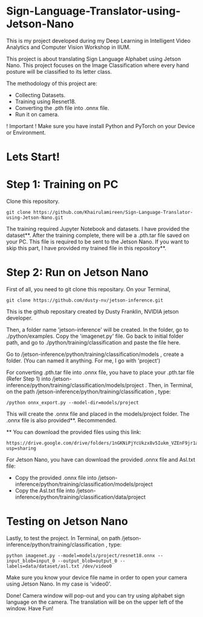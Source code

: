 # Sign-Language-Translator-using-Jetson-Nano


This is my project developed during my Deep Learning in Intelligent Video Analytics and Computer Vision Workshop in IIUM.

This project is about translating Sign Language Alphabet using Jetson Nano.
This project focuses on the Image Classification where every hand posture will be classified to its letter class.

The methodology of this project are:
- Collecting Datasets.
- Training using Resnet18.
- Converting the .pth file into .onnx file.
- Run it on camera.

! Important !
Make sure you have install Python and PyTorch on your Device or Environment.

# Lets Start!
# Step 1: Training on PC
Clone this repository.
```
git clone https://github.com/Khairulamireen/Sign-Language-Translator-using-Jetson-Nano.git
```
The training required Jupyter Notebook and datasets. I have provided the dataset**. After the training complete, there will be a .pth.tar file saved on your PC. This file is required to be sent to the Jetson Nano. 
If you want to skip this part, I have provided my trained file in this repository**.

# Step 2: Run on Jetson Nano
First of all, you need to git clone this repositary. On your Terminal,
```
git clone https://github.com/dusty-nv/jetson-inference.git
```
This is the github repositary created by Dusty Franklin, NVIDIA jetson developer. 

Then, a folder name 'jetson-inference' will be created. In the folder, go to ./python/examples.
Copy the 'imagenet.py' file.
Go back to initial folder path, and go to ./python/training/classification and paste the file here.

Go to /jetson-inference/python/training/classification/models , create a folder. (You can named it anything. For me, I go with 'project')

For converting .pth.tar file into .onnx file, you have to place your .pth.tar file (Refer Step 1) into /jetson-inference/python/training/classification/models/project . Then, in Terminal, on the path /jetson-inference/python/training/classification , type: 
```
/python onnx_export.py --model-dir=models/project
```
This will create the .onnx file and placed in the models/project folder. 
The .onnx file is also provided**. Recommended.

** You can download the provided files using this link:
```
https://drive.google.com/drive/folders/1nGKNiPjYcUkzx8v5Iukm_VZEnF9jr1a_?usp=sharing
```
For Jetson Nano, you have can download the provided .onnx file and Asl.txt file:
- Copy the provided .onnx file into /jetson-inference/python/training/classification/models/project
- Copy the Asl.txt file into /jetson-inference/python/training/classification/data/project

# Testing on Jetson Nano
Lastly, to test the project. In Terminal, on path /jetson-inference/python/training/classification , type: 
```
python imagenet.py --model=models/project/resnet18.onnx --input_blob=input_0 --output_blob=output_0 --labels=data/dataset/asl.txt /dev/video0
```
Make sure you know your device file name in order to open your camera using Jetson Nano. In my case is 'video0'.

Done! Camera window will pop-out and you can try using alphabet sign language on the camera. The translation will be on the upper left of the window.
Have Fun!
